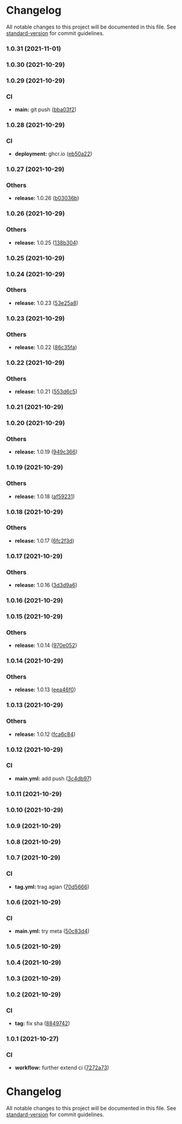 # Changelog

All notable changes to this project will be documented in this file. See [standard-version](https://github.com/conventional-changelog/standard-version) for commit guidelines.

### 1.0.31 (2021-11-01)

### 1.0.30 (2021-10-29)

### 1.0.29 (2021-10-29)


### CI

* **main:** git push ([bba03f2](https://github.com/sap-samples/cloud-cap-samples/commit/bba03f2210df69de0bd2c034bfa331182be98384))

### 1.0.28 (2021-10-29)


### CI

* **deployment:** ghcr.io ([eb50a22](https://github.com/sap-samples/cloud-cap-samples/commit/eb50a2205f3c8617c2b752edd893b56627438299))

### 1.0.27 (2021-10-29)


### Others

* **release:** 1.0.26 ([b03036b](https://github.com/sap-samples/cloud-cap-samples/commit/b03036bf8dc30ab647b27fc26925f8a0184191aa))

### 1.0.26 (2021-10-29)


### Others

* **release:** 1.0.25 ([138b304](https://github.com/sap-samples/cloud-cap-samples/commit/138b3043342d4b34a2510e026323f88e341b4b06))

### 1.0.25 (2021-10-29)

### 1.0.24 (2021-10-29)


### Others

* **release:** 1.0.23 ([53e25a8](https://github.com/sap-samples/cloud-cap-samples/commit/53e25a8f6539bb8ae779ff1c46cfc0b4390387bc))

### 1.0.23 (2021-10-29)


### Others

* **release:** 1.0.22 ([86c35fa](https://github.com/sap-samples/cloud-cap-samples/commit/86c35fac82e1a4dafa912c41ac3aefb6f0789e28))

### 1.0.22 (2021-10-29)


### Others

* **release:** 1.0.21 ([553d6c5](https://github.com/sap-samples/cloud-cap-samples/commit/553d6c58a3abe37e4beb5dbb0eb9600adc825a5f))

### 1.0.21 (2021-10-29)

### 1.0.20 (2021-10-29)


### Others

* **release:** 1.0.19 ([949c366](https://github.com/sap-samples/cloud-cap-samples/commit/949c36668f741f6e5db1a1837d90e178ff0a29f8))

### 1.0.19 (2021-10-29)


### Others

* **release:** 1.0.18 ([af59231](https://github.com/sap-samples/cloud-cap-samples/commit/af592313a98b6721e4b34ebcb61aec727a81bf04))

### 1.0.18 (2021-10-29)


### Others

* **release:** 1.0.17 ([6fc2f3d](https://github.com/sap-samples/cloud-cap-samples/commit/6fc2f3df2b87a5a9ea0296b15e07bc0399c4c784))

### 1.0.17 (2021-10-29)


### Others

* **release:** 1.0.16 ([3d3d9a6](https://github.com/sap-samples/cloud-cap-samples/commit/3d3d9a6ff7c4dab7ee66f742535ebd9d089c0bdb))

### 1.0.16 (2021-10-29)

### 1.0.15 (2021-10-29)


### Others

* **release:** 1.0.14 ([970e052](https://github.com/sap-samples/cloud-cap-samples/commit/970e0528c9825ff81878c30318e4ee20c7a31926))

### 1.0.14 (2021-10-29)


### Others

* **release:** 1.0.13 ([eea46f0](https://github.com/sap-samples/cloud-cap-samples/commit/eea46f0db41b81692212eda782257be1cabd4e75))

### 1.0.13 (2021-10-29)


### Others

* **release:** 1.0.12 ([fca6c84](https://github.com/sap-samples/cloud-cap-samples/commit/fca6c8470c4c5fb014a243fc90f335f6570e6854))

### 1.0.12 (2021-10-29)


### CI

* **main.yml:** add push ([3c4db97](https://github.com/sap-samples/cloud-cap-samples/commit/3c4db9785335490ce28bb3ef5f9f57dbd41f4271))

### 1.0.11 (2021-10-29)

### 1.0.10 (2021-10-29)

### 1.0.9 (2021-10-29)

### 1.0.8 (2021-10-29)

### 1.0.7 (2021-10-29)


### CI

* **tag.yml:** trag agian ([70d5666](https://github.com/sap-samples/cloud-cap-samples/commit/70d5666241441582f4a3c1c71c3e19cb6017fdc9))

### 1.0.6 (2021-10-29)


### CI

* **main.yml:** try meta ([50c83d4](https://github.com/sap-samples/cloud-cap-samples/commit/50c83d40095707793670dd229fba1586e5f88393))

### 1.0.5 (2021-10-29)

### 1.0.4 (2021-10-29)

### 1.0.3 (2021-10-29)

### 1.0.2 (2021-10-29)


### CI

* **tag:** fix sha ([8849742](https://github.com/sap-samples/cloud-cap-samples/commit/8849742c7d25fd9f2c702249c6568bdcab41ffc4))

### 1.0.1 (2021-10-27)


### CI

* **workflow:** further extend ci ([7272a73](https://github.com/sap-samples/cloud-cap-samples/commit/7272a732977a98211e083dbbd905a629a7ad2f08))

# Changelog

All notable changes to this project will be documented in this file. See [standard-version](https://github.com/conventional-changelog/standard-version) for commit guidelines.

